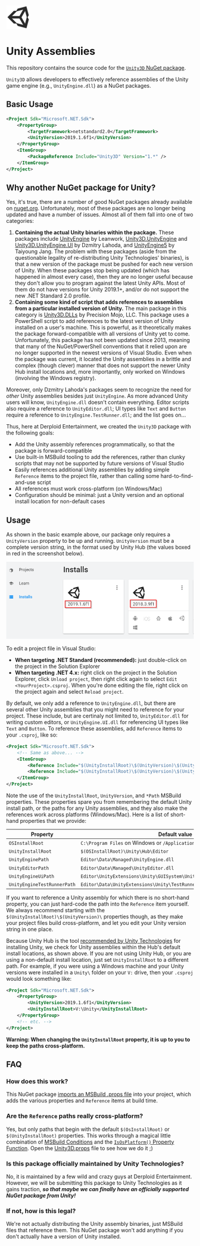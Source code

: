![Unity logo, trademarked by Unity Technologies](./icon.png)

# Unity Assemblies

This repository contains the source code for the [`Unity3D` NuGet package](https://www.nuget.org/packages/Unity3D).

`Unity3D` allows developers to effectively reference assemblies of the Unity game engine (e.g., `UnityEngine.dll`) as a NuGet packages.

## Basic Usage

```xml
<Project Sdk="Microsoft.NET.Sdk">
    <PropertyGroup>
        <TargetFramework>netstandard2.0</TargetFramework>
        <UnityVersion>2019.1.6f1</UnityVersion>
    </PropertyGroup>
    <ItemGroup>
        <PackageReference Include="Unity3D" Version="1.*" />
    </ItemGroup>
</Project>
```

## Why another NuGet package for Unity?

Yes, it's true, there are a number of good NuGet packages already available on [nuget.org](https://www.nuget.org/). Unfortunately, most of these packages are no longer being updated and have a number of issues. Almost all of them fall into one of two categories:

1. **Containing the actual Unity binaries within the package.** These packages include [UnityEngine](https://www.nuget.org/packages/UnityEngine/) by Leanwork, [Unity3D.UnityEngine](https://www.nuget.org/packages/Unity3D.UnityEngine/) and [Unity3D.UnityEngine.UI](https://www.nuget.org/packages/Unity3D.UnityEngine.UI) by Dzmitry Lahoda, and [UnityEngine5](https://www.nuget.org/packages/UnityEngine5/) by Taiyoung Jang. The problem with these packages (aside from the questionable legality of re-distributing Unity Technologies' binaries), is that a new version of the package must be pushed for each new version of Unity. When these packages stop being updated (which has happened in almost every case), then they are no longer useful because they don't allow you to program against the latest Unity APIs. Most of them do not have versions for Unity 2019.1+, and/or do not support the new .NET Standard 2.0 profile.
2. **Containing some kind of script that adds references to assemblies from a particular installed version of Unity.** The main package in this category is [Unity3D.DLLs](https://www.nuget.org/packages/Unity3D.DLLs/) by Precision Mojo, LLC. This package uses a PowerShell script to add references to the latest version of Unity installed on a user's machine. This is powerful, as it theoretically makes the package forward-compatible with all versions of Unity yet to come. Unfortunately, this package has not been updated since 2013, meaning that many of the NuGet/PowerShell conventions that it relied upon are no longer supported in the newest versions of Visual Studio. Even when the package was current, it located the Unity assemblies in a brittle and complex (though clever) manner that does not support the newer Unity Hub install locations and, more importantly, only worked on Windows (involving the Windows registry).

Moreover, only Dzmitry Lahoda's packages seem to recognize the need for _other_ Unity assemblies besides just `UnityEngine`. As more advanced Unity users will know, `UnityEngine.dll` doesn't contain everything. Editor scripts also require a reference to `UnityEditor.dll`; UI types like `Text` and `Button` require a reference to `UnityEngine.TestRunner.dll`; and the list goes on...

Thus, here at Derploid Entertainment, we created the `Unity3D` package with the following goals:
- Add the Unity assembly references programmatically, so that the package is forward-compatible
- Use built-in MSBuild tooling to add the references, rather than clunky scripts that may not be supported by future versions of Visual Studio
- Easily references additional Unity assemblies by adding simple `Reference` items to the project file, rather than calling some hard-to-find-and-use script
- All references must work cross-platform (on Windows/Mac)
- Configuration should be minimal: just a Unity version and an optional install location for non-default cases

## Usage

As shown in the basic example above, our package only requires a `UnityVersion` property to be up and running. `UnityVersion` must be a complete version string, in the format used by Unity Hub (the values boxed in red in the screenshot below).

![Unity version strings highlighted in the Unity Hub interface. For example, "2019.1.6f1"](./unity-versions.png)

To edit a project file in Visual Studio:
- **When targeting .NET Standard (recommended):** just double-click on the project in the Solution Explorer
- **When targeting .NET 4.x:** right click on the project in the Solution Explorer, click `Unload project`, then right click again to select `Edit <YourProject>.csproj`. When you're done editing the file, right click on the project again and select `Reload project`.

By default, we only add a reference to `UnityEngine.dll`, but there are several other Unity assemblies that you might need to reference for your project. These include, but are certinaly not limited to, `UnityEditor.dll` for writing custom editors, or `UnityEngine.UI.dll` for referencing UI types like `Text` and `Button`. To reference these assemblies, add `Reference` items to your `.csproj`, like so:

```xml
<Project Sdk="Microsoft.NET.Sdk">
    <!-- Same as above... -->
    <ItemGroup>
        <Reference Include="$(UnityInstallRoot)\$(UnityVersion)\$(UnityEditorPath)" Private="false" />
        <Reference Include="$(UnityInstallRoot)\$(UnityVersion)\$(UnityEngineUiPath)" Private="false" />
    </ItemGroup>
</Project>
```

Note the use of the `UnityInstallRoot`, `UnityVersion`, and `*Path` MSBuild properties. These properties spare you from remembering the default Unity install path, or the paths for any Unity assemblies, and they also make the references work across platforms (Windows/Mac). Here is a list of short-hand properties that we provide:

| Property | Default value |
|----------|---------------|
| `OSInstallRoot` | `C:\Program Files` on Windows or `/Application` on Mac. |
| `UnityInstallRoot` | `$(OSInstallRoot)\Unity\Hub\Editor` |
| `UnityEnginePath` | `Editor\Data\Managed\UnityEngine.dll` |
| `UnityEditorPath` | `Editor\Data\Managed\UnityEditor.dll` |
| `UnityEngineUiPath` | `Editor\UnityExtensions\Unity\GUISystem\UnityEngine.UI.dll` |
| `UnityEngineTestRunnerPath` | `Editor\Data\UnityExtensions\Unity\TestRunner\UnityEngine.TestRunner.dll` |

If you want to reference a Unity assembly for which there is no short-hand property, you can just hard-code the path into the `Reference` item yourself. We always recommend starting with the `$(UnityInstallRoot)\$(UnityVersion)\` properties though, as they make your project files build cross-platform, and let you edit your Unity version string in one place.

Because Unity Hub is the tool [recommended by Unity Technologies](https://docs.unity3d.com/Manual/GettingStartedInstallingUnity.html) for installing Unity, we check for Unity assemblies within the Hub's default install locations, as shown above. If you are not using Unity Hub, or you are using a non-default install location, just set `UnityInstallRoot` to a different path. For example, if you were using a Windows machine and your Unity versions were installed in a `Unity\` folder on your `V:` drive, then your `.csproj` would look something like:

```xml
<Project Sdk="Microsoft.NET.Sdk">
    <PropertyGroup>
        <UnityVersion>2019.1.6f1</UnityVersion>
        <UnityInstallRoot>V:\Unity</UnityInstallRoot>
    </PropertyGroup>
    <!-- etc. -->
</Project>
```

**Warning: When changing the `UnityInstallRoot` property, it is up to you to keep the paths cross-platform.**

## FAQ

### How does this work?

This NuGet package [imports an MSBuild .props file](https://docs.microsoft.com/en-us/nuget/create-packages/creating-a-package#including-msbuild-props-and-targets-in-a-package) into your project, which adds the various properties and `Reference` items at build time.

### Are the `Reference` paths really cross-platform?

Yes, but only paths that begin with the default `$(OsInstallRoot)` or `$(UnityInstallRoot)` properties. This works through a magical little combination of [MSBuild Conditions](https://docs.microsoft.com/en-us/visualstudio/msbuild/msbuild-conditions?view=vs-2019) and the [`IsOsPlatform()` Property Function](https://docs.microsoft.com/en-us/visualstudio/msbuild/property-functions?view=vs-2019#msbuild-property-functions). Open the [Unity3D.props](./nupkg/build/Unity3D.props) file to see how we do it ;)

### Is this package officially maintained by Unity Technologies?

No, it is maintained by a few wild and crazy guys at Derploid Entertainment. However, we will be submitting this package to Unity Technologies as it gains traction, **_so that maybe we can finally have an officially supported NuGet package from Unity!_**

### If not, how is this legal?

We're not actually distributing the Unity assembly binaries, just MSBuild files that reference them. This NuGet package won't add anything if you don't actually have a version of Unity installed.
